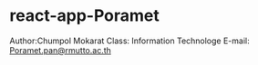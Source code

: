 # react-app-Poramet
Author:Chumpol Mokarat
Class: Information Technologe
E-mail: Poramet.pan@rmutto.ac.th